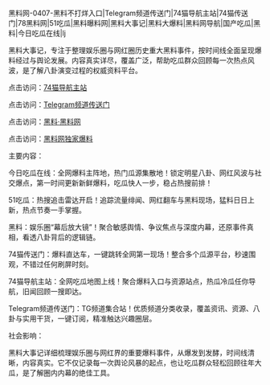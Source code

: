 #
黑料网-0407-黑料不打烊入口|Telegram频道传送门|74猫导航主站|74猫传送门|78黑料网|51吃瓜|黑料曝料网|黑料大事记|黑料大爆料|黑料网导航|国产吃瓜|黑料|今日吃瓜在线|lj

黑料大事记，专注于整理娱乐圈与网红圈历史重大黑料事件，按时间线全面呈现爆料经过与舆论发展。内容真实详尽，覆盖广泛，帮助吃瓜群众回顾每一次热点风波，是了解八卦演变过程的权威资料平台。


点击访问：<a href="https://74mao.com/">74猫导航主站</a>

点击访问：<a href="https://74mao.com/">Telegram频道传送门</a>

点击访问：<a href="https://haef.pages.dev/">黑料·黑料网</a>

点击访问：<a href="https://jha.pages.dev/">黑料网独家爆料</a>


主要内容：


今日吃瓜在线：全网爆料主阵地，热门瓜源集散地！锁定明星八卦、网红风波与社交爆点，第一时间更新新鲜爆料，吃瓜快人一步，稳占热搜前排！

51吃瓜：热搜追击雷达开启！追踪流量绯闻、网红翻车与黑料现场，猛料日日上新，热点节奏一手掌握。

黑料：娱乐圈“幕后放大镜”！聚合敏感舆情、争议焦点与深度内幕，还原事件真相，看透八卦背后的逻辑链。

74猫传送门：爆料直达车，一键跳转全网第一现场！整合多个瓜源平台，秒速围观，不错过任何刷屏时刻。

74猫导航主站：全网吃瓜地图上线！聚合爆料入口与资源站点，热瓜冷瓜任你导航，旧闻回顾一搜即达。

Telegram频道传送门：TG频道集合站！优质频道分类收录，覆盖资讯、资源、八卦与实用干货，一键订阅，精准触达兴趣圈层。


社会影响：

黑料大事记详细梳理娱乐圈与网红界的重要爆料事件，从爆发到发酵，时间线清晰，内容真实。它不仅记录每一次舆论风暴的起点，也让吃瓜群众轻松回顾往年大瓜，是了解圈内内幕的绝佳工具。

<span style="display:none;">[Canonical link](）</span>
